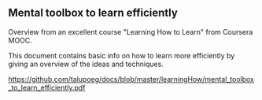 ## Mental toolbox to learn efficiently

Overview from an excellent course "Learning How to Learn" from Coursera MOOC.

This document contains basic info on how to learn more efficiently by giving an overview of the ideas and techniques.

https://github.com/talupoeg/docs/blob/master/learningHow/mental_toolbox_to_learn_efficiently.pdf
